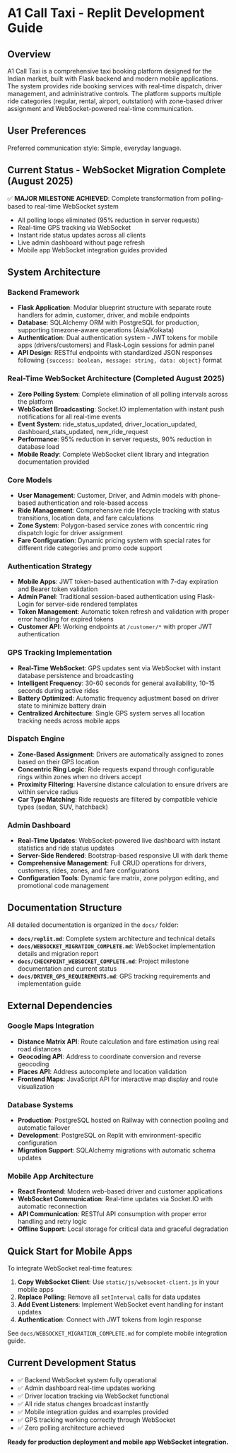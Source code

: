 # A1 Call Taxi - Replit Development Guide

## Overview

A1 Call Taxi is a comprehensive taxi booking platform designed for the Indian market, built with Flask backend and modern mobile applications. The system provides ride booking services with real-time dispatch, driver management, and administrative controls. The platform supports multiple ride categories (regular, rental, airport, outstation) with zone-based driver assignment and WebSocket-powered real-time communication.

## User Preferences

Preferred communication style: Simple, everyday language.

## Current Status - WebSocket Migration Complete (August 2025)

✅ **MAJOR MILESTONE ACHIEVED**: Complete transformation from polling-based to real-time WebSocket system
- All polling loops eliminated (95% reduction in server requests)
- Real-time GPS tracking via WebSocket
- Instant ride status updates across all clients
- Live admin dashboard without page refresh
- Mobile app WebSocket integration guides provided

## System Architecture

### Backend Framework
- **Flask Application**: Modular blueprint structure with separate route handlers for admin, customer, driver, and mobile endpoints
- **Database**: SQLAlchemy ORM with PostgreSQL for production, supporting timezone-aware operations (Asia/Kolkata)
- **Authentication**: Dual authentication system - JWT tokens for mobile apps (drivers/customers) and Flask-Login sessions for admin panel
- **API Design**: RESTful endpoints with standardized JSON responses following `{success: boolean, message: string, data: object}` format

### Real-Time WebSocket Architecture (Completed August 2025)
- **Zero Polling System**: Complete elimination of all polling intervals across the platform
- **WebSocket Broadcasting**: Socket.IO implementation with instant push notifications for all real-time events
- **Event System**: ride_status_updated, driver_location_updated, dashboard_stats_updated, new_ride_request
- **Performance**: 95% reduction in server requests, 90% reduction in database load
- **Mobile Ready**: Complete WebSocket client library and integration documentation provided

### Core Models
- **User Management**: Customer, Driver, and Admin models with phone-based authentication and role-based access
- **Ride Management**: Comprehensive ride lifecycle tracking with status transitions, location data, and fare calculations
- **Zone System**: Polygon-based service zones with concentric ring dispatch logic for driver assignment
- **Fare Configuration**: Dynamic pricing system with special rates for different ride categories and promo code support

### Authentication Strategy
- **Mobile Apps**: JWT token-based authentication with 7-day expiration and Bearer token validation
- **Admin Panel**: Traditional session-based authentication using Flask-Login for server-side rendered templates
- **Token Management**: Automatic token refresh and validation with proper error handling for expired tokens
- **Customer API**: Working endpoints at `/customer/*` with proper JWT authentication

### GPS Tracking Implementation
- **Real-Time WebSocket**: GPS updates sent via WebSocket with instant database persistence and broadcasting
- **Intelligent Frequency**: 30-60 seconds for general availability, 10-15 seconds during active rides
- **Battery Optimized**: Automatic frequency adjustment based on driver state to minimize battery drain
- **Centralized Architecture**: Single GPS system serves all location tracking needs across mobile apps

### Dispatch Engine
- **Zone-Based Assignment**: Drivers are automatically assigned to zones based on their GPS location
- **Concentric Ring Logic**: Ride requests expand through configurable rings within zones when no drivers accept
- **Proximity Filtering**: Haversine distance calculation to ensure drivers are within service radius
- **Car Type Matching**: Ride requests are filtered by compatible vehicle types (sedan, SUV, hatchback)

### Admin Dashboard
- **Real-Time Updates**: WebSocket-powered live dashboard with instant statistics and ride status updates
- **Server-Side Rendered**: Bootstrap-based responsive UI with dark theme
- **Comprehensive Management**: Full CRUD operations for drivers, customers, rides, zones, and fare configurations
- **Configuration Tools**: Dynamic fare matrix, zone polygon editing, and promotional code management

## Documentation Structure

All detailed documentation is organized in the `docs/` folder:

- **`docs/replit.md`**: Complete system architecture and technical details
- **`docs/WEBSOCKET_MIGRATION_COMPLETE.md`**: WebSocket implementation details and migration report
- **`docs/CHECKPOINT_WEBSOCKET_COMPLETE.md`**: Project milestone documentation and current status
- **`docs/DRIVER_GPS_REQUIREMENTS.md`**: GPS tracking requirements and implementation guide

## External Dependencies

### Google Maps Integration
- **Distance Matrix API**: Route calculation and fare estimation using real road distances
- **Geocoding API**: Address to coordinate conversion and reverse geocoding
- **Places API**: Address autocomplete and location validation
- **Frontend Maps**: JavaScript API for interactive map display and route visualization

### Database Systems
- **Production**: PostgreSQL hosted on Railway with connection pooling and automatic failover
- **Development**: PostgreSQL on Replit with environment-specific configuration
- **Migration Support**: SQLAlchemy migrations with automatic schema updates

### Mobile App Architecture
- **React Frontend**: Modern web-based driver and customer applications
- **WebSocket Communication**: Real-time updates via Socket.IO with automatic reconnection
- **API Communication**: RESTful API consumption with proper error handling and retry logic
- **Offline Support**: Local storage for critical data and graceful degradation

## Quick Start for Mobile Apps

To integrate WebSocket real-time features:

1. **Copy WebSocket Client**: Use `static/js/websocket-client.js` in your mobile apps
2. **Replace Polling**: Remove all `setInterval` calls for data updates
3. **Add Event Listeners**: Implement WebSocket event handling for instant updates
4. **Authentication**: Connect with JWT tokens from login response

See `docs/WEBSOCKET_MIGRATION_COMPLETE.md` for complete mobile integration guide.

## Current Development Status

- ✅ Backend WebSocket system fully operational
- ✅ Admin dashboard real-time updates working
- ✅ Driver location tracking via WebSocket functional
- ✅ All ride status changes broadcast instantly
- ✅ Mobile integration guides and examples provided
- ✅ GPS tracking working correctly through WebSocket
- ✅ Zero polling architecture achieved

**Ready for production deployment and mobile app WebSocket integration.**